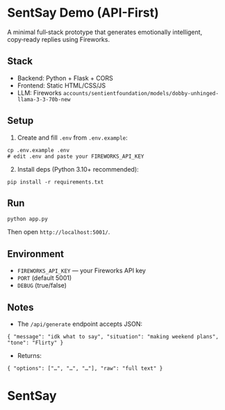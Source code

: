 # SentSay Demo (API-First)

A minimal full‑stack prototype that generates emotionally intelligent, copy‑ready replies using Fireworks.

## Stack
- Backend: Python + Flask + CORS
- Frontend: Static HTML/CSS/JS
- LLM: Fireworks `accounts/sentientfoundation/models/dobby-unhinged-llama-3-3-70b-new`

## Setup
1. Create and fill `.env` from `.env.example`:
```
cp .env.example .env
# edit .env and paste your FIREWORKS_API_KEY
```
2. Install deps (Python 3.10+ recommended):
```
pip install -r requirements.txt
```

## Run
```
python app.py
```
Then open `http://localhost:5001/`.

## Environment
- `FIREWORKS_API_KEY` — your Fireworks API key
- `PORT` (default 5001)
- `DEBUG` (true/false)

## Notes
- The `/api/generate` endpoint accepts JSON:
```
{ "message": "idk what to say", "situation": "making weekend plans", "tone": "Flirty" }
```
- Returns:
```
{ "options": ["…", "…", "…"], "raw": "full text" }
```
# SentSay
